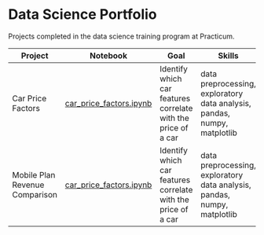 # Data Science Portfolio 

Projects completed in the data science training program at Practicum.

| Project | Notebook | Goal | Skills |
| ---- | ---- | ---- | ---- |
| Car Price Factors | [car_price_factors.ipynb](car_price_factors.ipynb) | Identify which car features correlate with the price of a car | data preprocessing, exploratory data analysis, pandas, numpy, matplotlib  |
| Mobile Plan Revenue Comparison | [car_price_factors.ipynb](car_price_factors.ipynb) | Identify which car features correlate with the price of a car | data preprocessing, exploratory data analysis, pandas, numpy, matplotlib  |

